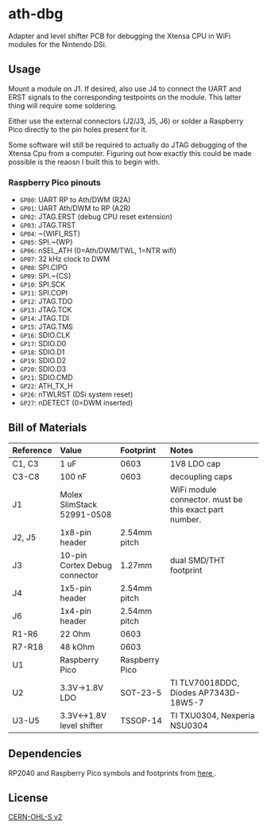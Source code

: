 # ath-dbg

Adapter and level shifter PCB for debugging the Xtensa CPU in WiFi modules for
the Nintendo DSi.

## Usage

Mount a module on J1. If desired, also use J4 to connect the UART and ERST
signals to the corresponding testpoints on the module. This latter thing will
require some soldering.

Either use the external connectors (J2/J3, J5, J6) or solder a Raspberry Pico
directly to the pin holes present for it.

Some software will still be required to actually do JTAG debugging of the Xtensa
Cpu from a computer. Figuring out how exactly this could be made possible is
the reaosn I built this to begin with.

### Raspberry Pico pinouts

* `GP00`: UART RP to Ath/DWM (R2A)
* `GP01`: UART Ath/DWM to RP (A2R)
* `GP02`: JTAG.ERST (debug CPU reset extension)
* `GP03`: JTAG.TRST
* `GP04`: ~{WIFI_RST}
* `GP05`: SPI.~{WP}
* `GP06`: nSEL_ATH (0=Ath/DWM/TWL, 1=NTR wifi)
* `GP07`: 32 kHz clock to DWM
* `GP08`: SPI.CIPO
* `GP09`: SPI.~{CS}
* `GP10`: SPI.SCK
* `GP11`: SPI.COPI
* `GP12`: JTAG.TDO
* `GP13`: JTAG.TCK
* `GP14`: JTAG.TDI
* `GP15`: JTAG.TMS
* `GP16`: SDIO.CLK
* `GP17`: SDIO.D0
* `GP18`: SDIO.D1
* `GP19`: SDIO.D2
* `GP20`: SDIO.D3
* `GP21`: SDIO.CMD
* `GP22`: ATH_TX_H
* `GP26`: nTWLRST (DSi system reset)
* `GP27`: nDETECT (0=DWM inserted)

## Bill of Materials

| Reference | Value  | Footprint           | Notes |
|:--------- |:------ |:------------------- |:----- |
| C1, C3    | 1 uF   | 0603                | 1V8 LDO cap |
| C3-C8     | 100 nF | 0603                | decoupling caps |
| J1        | Molex SlimStack 52991-0508 | | WiFi module connector. must be this exact part number. |
| J2, J5    | 1x8-pin header | 2.54mm pitch | |
| J3        | 10-pin Cortex Debug connector | 1.27mm | dual SMD/THT footprint |
| J4        | 1x5-pin header | 2.54mm pitch | |
| J6        | 1x4-pin header | 2.54mm pitch | |
| R1-R6     | 22 Ohm         | 0603         | |
| R7-R18    | 48 kOhm        | 0603         | |
| U1        | Raspberry Pico | Raspberry Pico | |
| U2        | 3.3V-&gt;1.8V LDO | SOT-23-5  | TI TLV70018DDC, Diodes AP7343D-18W5-7 |
| U3-U5     | 3.3V&lt;-&gt;1.8V level shifter | TSSOP-14 | TI TXU0304, Nexperia NSU0304 |

## Dependencies

RP2040 and Raspberry Pico symbols and footprints from [here
](https://github.com/ncarandini/KiCad-RP-Pico).

## License

[CERN-OHL-S v2](./LICENSE)

